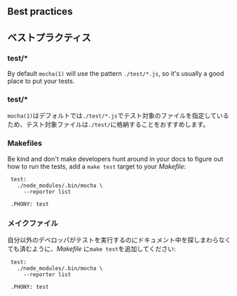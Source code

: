 <h2 id="best-practices">Best practices</h2>

<h2 id="best-practices">ベストプラクティス</h2>

<h3 id="test-directory">test/*</h3>

 By default `mocha(1)` will use the pattern `./test/*.js`, so
 it's usually a good place to put your tests.

<h3 id="test-directory">test/*</h3>

`mocha(1)`はデフォルトでは`./test/*.js`でテスト対象のファイルを指定しているため、テスト対象ファイルは`./test/`に格納することをおすすめします。

<h3 id="makefiles">Makefiles</h3>

Be kind and don't make developers hunt around in your docs to figure
 out how to run the tests, add a `make test` target to your _Makefile_:

     test:
       ./node_modules/.bin/mocha \
         --reporter list

     .PHONY: test

<h3 id="makefiles">メイクファイル</h3>

自分以外のデベロッパがテストを実行するのにドキュメント中を探しまわらなくても済むように、_Makefile_ に`make test`を追加してください:

     test:
       ./node_modules/.bin/mocha \
         --reporter list

     .PHONY: test